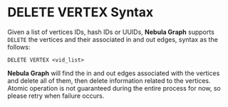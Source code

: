 # DELETE VERTEX Syntax

Given a list of vertices IDs, hash IDs or UUIDs, **Nebula Graph** supports `DELETE` the vertices and their associated in and out edges, syntax as the follows:

```ngql
DELETE VERTEX <vid_list>
```

**Nebula Graph** will find the in and out edges associated with the vertices and delete all of them, then delete information related to the vertices. Atomic operation is not guaranteed during the entire process for now, so please retry when failure occurs.
